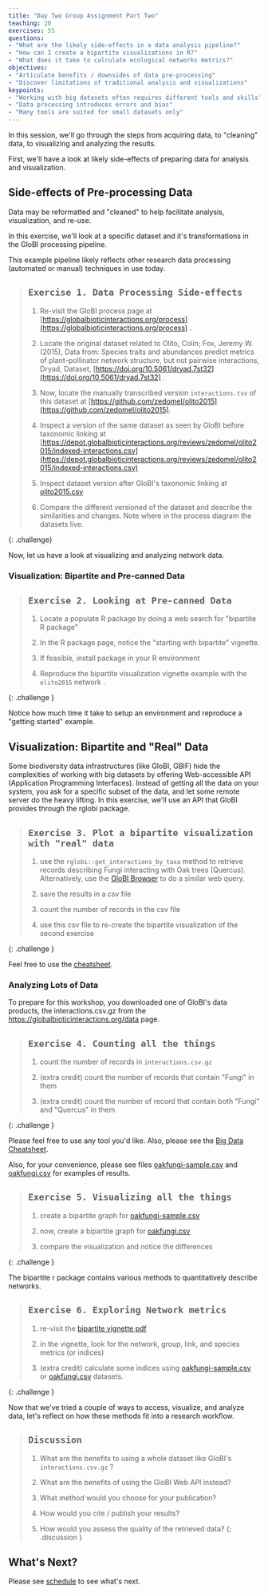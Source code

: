 ```yaml
---
title: "Day Two Group Assignment Part Two"
teaching: 20
exercises: 55
questions:
- "What are the likely side-effects in a data analysis pipeline?"
- "How can I create a bipartite visualizations in R?"
- "What does it take to calculate ecological networks metrics?"
objectives:
- "Articulate benefits / downsides of data pre-processing"
- "Discover limitations of traditional analysis and visualizations"
keypoints:
- "Working with big datasets often requires different tools and skills"
- "Data processing introduces errors and bias"
- "Many tools are suited for small datasets only"
---
```


In this session, we'll go through the steps from acquiring data, to "cleaning" data, to visualizing and analyzing the results.

First, we'll have a look at likely side-effects of preparing data for analysis and visualization.

## Side-effects of Pre-processing Data 

Data may be reformatted and "cleaned" to help facilitate analysis, visualization, and re-use. 

In this exercise, we'll look at a specific dataset and it's transformations in the GloBI processing pipeline.

This example pipeline likely reflects other research data processing (automated or manual) techniques in use today. 


> ## `Exercise 1. Data Processing Side-effects`
>
>1. Re-visit the GloBI process page at [https://globalbioticinteractions.org/process](https://globalbioticinteractions.org/process) . 
>
>2. Locate the original dataset related to Olito, Colin; Fox, Jeremy W. (2015), Data from: Species traits and abundances predict metrics of plant–pollinator network structure, but not pairwise interactions, Dryad, Dataset, [https://doi.org/10.5061/dryad.7st32](https://doi.org/10.5061/dryad.7st32) . 
>
> 3. Now, locate the manually transcribed version ```interactions.tsv``` of this dataset at [https://github.com/zedomel/olito2015](https://github.com/zedomel/olito2015).
>
> 4. Inspect a version of the same dataset as seen by GloBI before taxonomic linking at [https://depot.globalbioticinteractions.org/reviews/zedomel/olito2015/indexed-interactions.csv](https://depot.globalbioticinteractions.org/reviews/zedomel/olito2015/indexed-interactions.csv) 
>
> 5. Inspect dataset version after GloBI's taxonomic linking at [olito2015.csv](../data/olito2015.csv)
>
>6. Compare the different versioned of the dataset and describe the similarities and changes. Note where in the process diagram the datasets live.
>
>
{: .challenge}


Now, let us have a look at visualizing and analyzing network data. 


### Visualization: Bipartite and Pre-canned Data


> ## `Exercise 2. Looking at Pre-canned Data` 
>
> 1. Locate a populate R package by doing a web search for "bipartite R package"
> 
> 2. In the R package page, notice the "starting with bipartite" vignette. 
>
> 3. If feasible, install package in your R environment
>
> 4. Reproduce the bipartite visualization vignette example with the ```olito2015``` network .
> 
{: .challenge }

Notice how much time it take to setup an environment and reproduce a "getting started" example. 


## Visualization: Bipartite and "Real" Data

Some biodiversity data infrastructures (like GloBI, GBIF) hide the complexities of working with big datasets by offering Web-accessible API (Application Programming Interfaces). Instead of getting all the data on your system, you ask for a specific subset of the data, and let some remote server do the heavy lifting. In this exercise, we'll use an API that GloBI provides through the rglobi package.

> ## `Exercise 3. Plot a bipartite visualization with "real" data`
> 
> 1. use the ```rglobi::get_interactions_by_taxa``` method to retrieve records describing Fungi interacting with Oak trees (Quercus). Alternatively, use the [GloBI Browser](https://globalbioticinteractions.org/browse) to do a similar web query.
> 
> 2. save the results in a csv file 
> 
> 3. count the number of records in the csv file
> 
> 4. use this csv file to re-create the bipartite visualization of the second exercise
>
{: .challenge }

Feel free to use the [cheatsheet](../code/cheatsheet.nb.html).

### Analyzing Lots of Data

To prepare for this workshop, you downloaded one of GloBI's data products, the interactions.csv.gz from the https://globalbioticinteractions.org/data page.


> ## `Exercise 4. Counting all the things`
>
> 1. count the number of records in ```interactions.csv.gz```
>
> 2. (extra credit) count the number of records that contain "Fungi" in them 
>
> 3. (extra credit) count the number of record that contain both "Fungi" and "Quercus" in them
>
{: .challenge }

Please feel free to use any tool you'd like. Also, please see the [Big Data Cheatsheet](../code/cheatsheet.txt). 

Also, for your convenience, please see files [oakfungi-sample.csv](../data/oakfungi-sample.csv) and [oakfungi.csv](../data/oakfungi.csv) for examples of results. 


> ## `Exercise 5. Visualizing all the things`
>
> 1. create a bipartite graph for [oakfungi-sample.csv](../data/oakfungi-sample.csv)
>
> 2. now, create a bipartite graph for [oakfungi.csv](../data/oakfungi.csv)
>
> 3. compare the visualization and notice the differences
>
{: .challenge }

The bipartite r package contains various methods to quantitatively describe networks. 


> ## `Exercise 6. Exploring Network metrics `
>
> 1. re-visit the [bipartite vignette pdf](https://cran.r-project.org/web/packages/bipartite/vignettes/Intro2bipartite.pdf) 
> 
> 2. in the vignette, look for the network, group, link, and species metrics (or indices)
>
> 3. (extra credit) calculate some indices using [oakfungi-sample.csv](../data/oakfungi-sample.csv) or [oakfungi.csv](../data/oakfungi.csv) datasets. 
>
{: .challenge }

Now that we've tried a couple of ways to access, visualize, and analyze data, let's reflect on how these methods fit into a research workflow. 

> ## `Discussion`
>
> 1. What are the benefits to using a whole dataset like GloBI's ```interactions.csv.gz``` ? 
>
> 2. What are the benefits of using the GloBI Web API instead? 
>
> 3. What method would you choose for your publication?
>
> 4. How would you cite / publish your results?
>
> 5. How would you assess the quality of the retrieved data?
{: .discussion }


## What's Next?

Please see [schedule](../#schedule) to see what's next. 
